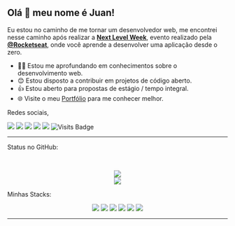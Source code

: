 ## Olá 👋 meu nome é Juan!
Eu estou no caminho de me tornar um desenvolvedor web, me encontrei nesse caminho após realizar a  **[Next Level Week](https://nextlevelweek.com/)**, evento realizado pela **[@Rocketseat](https://github.com/Rocketseat)**, onde você aprende a desenvolver uma aplicação desde o zero.

- 👨‍💻 Estou me aprofundando em conhecimentos sobre o desenvolvimento web.
- 😊 Estou disposto a contribuir em projetos de código aberto.
- 👍 Estou aberto para propostas de estágio / tempo integral.
- 🌐 Visite o meu [Portfólio](https://juanvieiraprado.github.io) para me conhecer melhor.

Redes sociais,

<p align = "center">

[<img src="https://img.shields.io/badge/twitter-%231DA1F2.svg?&style=for-the-badge&logo=twitter&logoColor=white" />](https://twitter.com/juanprado99) 
[<img src = "https://img.shields.io/badge/facebook-%231877F2.svg?&style=for-the-badge&logo=facebook&logoColor=white">](https://www.facebook.com/juan.prado.503)
[<img src ="https://img.shields.io/badge/portfolio-web-%23.svg?&style=for-the-badge&logo=&logoColor=white%22">]()
[<img src="https://img.shields.io/badge/linkedin-%230077B5.svg?&style=for-the-badge&logo=linkedin&logoColor=white" />](https://www.linkedin.com/in/juanvieiraprado/)
[<img src = "https://img.shields.io/badge/instagram-%23E4405F.svg?&style=for-the-badge&logo=instagram&logoColor=white">](https://www.instagram.com/juandark1999/?hl=pt-br)
![Visits Badge](https://badges.pufler.dev/visits/JuanVieiraPrado/JuanVieiraPrado?style=for-the-badge ) 

</p>

---
Status no GitHub: 

<br>

<p align = "center">
  <img src = "https://github-readme-stats.vercel.app/api?username=JuanVieiraPrado&show_icons=true">
  <br>
  <img src = "https://github-readme-stats.vercel.app/api/top-langs/?username=JuanVieiraPrado&layout=compact">
</p>

Minhas Stacks:

<p align = "center">
  <img src="https://img.shields.io/badge/HTML5%20-%23F05033.svg?&style=for-the-badge&logo=html5&logoColor=white"/> 
  <img src="https://img.shields.io/badge/-CSS3-blue?&style=for-the-badge&logo=css3"/>
  <img src="https://img.shields.io/badge/markdown-%23000000.svg?&style=for-the-badge&logo=markdown&logoColor=white"/> 
  <img src="https://img.shields.io/badge/-JavaScript-yellow?&style=for-the-badge&logo=javascript&logoColor=white"/>
  <img src="https://img.shields.io/badge/-C_Sharp-purple?&style=for-the-badge&logo=c-sharp&logoColor=white"/> 
  <img src="https://img.shields.io/badge/git%20-%23F05033.svg?&style=for-the-badge&logo=git&logoColor=white"/> 
</p>

---
